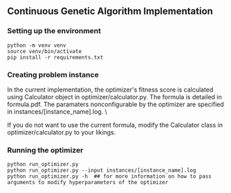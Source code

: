 ## Continuous Genetic Algorithm Implementation
### Setting up the environment
```
python -m venv venv
source venv/bin/activate
pip install -r requirements.txt
```

### Creating problem instance
In the current implementation, the optimizer's fitness score is calculated using Calculator object in optimizer/calculator.py. The formula is detailed in formula.pdf. The paramaters nonconfigurable by the optimizer are specified in instances/\[instance_name\].log. \\

If you do not want to use the current formula, modify the Calculator class in optimizer/calculator.py to your likings.

### Running the optimizer
```
python run_optimizer.py
python run_optimizer.py --input instances/[instance_name].log
python run_optimizer.py -h  ## for more information on how to pass arguments to modify hyperparameters of the optimizer
```
